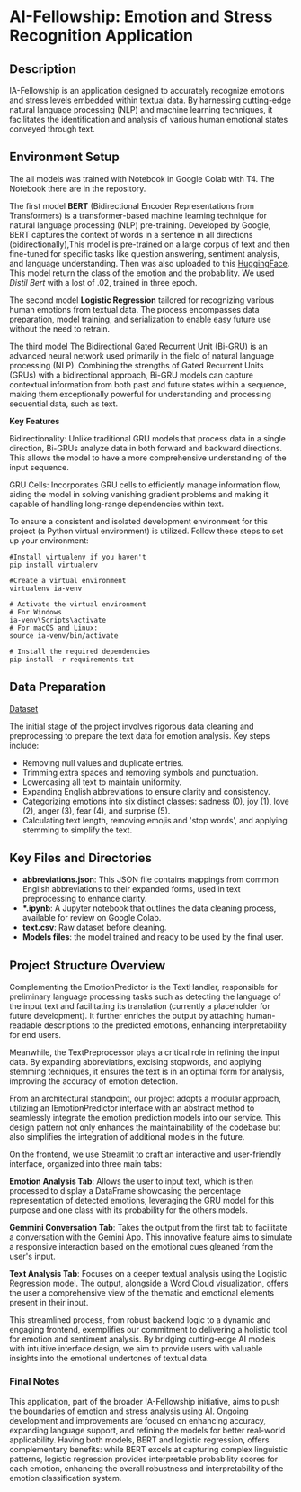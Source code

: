 # AI-Fellowship: Emotion and Stress Recognition Application
## Description

IA-Fellowship is an application designed to accurately recognize emotions and stress levels embedded within textual data. By harnessing cutting-edge natural language processing (NLP) and machine learning techniques, it facilitates the identification and analysis of various human emotional states conveyed through text.
## Environment Setup

The all models was trained with Notebook in Google Colab with T4. The Notebook there are in the repository. 

The first model **BERT** (Bidirectional Encoder Representations from Transformers) is a transformer-based machine learning technique for natural language processing (NLP) pre-training. Developed by Google, BERT captures the context of words in a sentence in all directions (bidirectionally),This model is pre-trained on a large corpus of text and then fine-tuned for specific tasks like question answering, sentiment analysis, and language understanding. Then was also uploaded to this [HuggingFace](https://huggingface.co/Valwolfor/distilbert_emotions_fellowship/). This model return the class of the emotion and the probability. We used *Distil Bert* with a lost of .02, trained in three epoch. 

The second model **Logistic Regression** tailored for recognizing various human emotions from textual data. The process encompasses data preparation, model training, and serialization to enable easy future use without the need to retrain.

The third model The Bidirectional Gated Recurrent Unit (Bi-GRU) is an advanced neural network used primarily in the field of natural language processing (NLP). Combining the strengths of Gated Recurrent Units (GRUs) with a bidirectional approach, Bi-GRU models can capture contextual information from both past and future states within a sequence, making them exceptionally powerful for understanding and processing sequential data, such as text.

**Key Features**

Bidirectionality: Unlike traditional GRU models that process data in a single direction, Bi-GRUs analyze data in both forward and backward directions. This allows the model to have a more comprehensive understanding of the input sequence.

GRU Cells: Incorporates GRU cells to efficiently manage information flow, aiding the model in solving vanishing gradient problems and making it capable of handling long-range dependencies within text.

To ensure a consistent and isolated development environment for this project (a Python virtual environment) is utilized. Follow these steps to set up your environment:  

```
#Install virtualenv if you haven't
pip install virtualenv

#Create a virtual environment
virtualenv ia-venv

# Activate the virtual environment
# For Windows
ia-venv\Scripts\activate
# For macOS and Linux:
source ia-venv/bin/activate

# Install the required dependencies
pip install -r requirements.txt
```

## Data Preparation

[Dataset](https://www.kaggle.com/datasets/nelgiriyewithana/emotions)

The initial stage of the project involves rigorous data cleaning and preprocessing to prepare the text data for emotion analysis. Key steps include:

- Removing null values and duplicate entries.
- Trimming extra spaces and removing symbols and punctuation.
- Lowercasing all text to maintain uniformity.
- Expanding English abbreviations to ensure clarity and consistency.
- Categorizing emotions into six distinct classes: sadness (0), joy (1), love (2), anger (3), fear (4), and surprise (5).
- Calculating text length, removing emojis and 'stop words', and applying stemming to simplify the text.

## Key Files and Directories

- **abbreviations.json**: This JSON file contains mappings from common English abbreviations to their expanded forms, used in text preprocessing to enhance clarity.
- **\*.ipynb**: A Jupyter notebook that outlines the data cleaning process, available for review on Google Colab.
- **text.csv**: Raw  dataset before cleaning.
- **Models files**: the model trained and ready to be used by the final user. 

## Project Structure Overview

Complementing the EmotionPredictor is the TextHandler, responsible for preliminary language processing tasks such as detecting the language of the input text and facilitating its translation (currently a placeholder for future development). It further enriches the output by attaching human-readable descriptions to the predicted emotions, enhancing interpretability for end users.

Meanwhile, the TextPreprocessor plays a critical role in refining the input data. By expanding abbreviations, excising stopwords, and applying stemming techniques, it ensures the text is in an optimal form for analysis, improving the accuracy of emotion detection.

From an architectural standpoint, our project adopts a modular approach, utilizing an IEmotionPredictor interface with an abstract method to seamlessly integrate the emotion prediction models into our service. This design pattern not only enhances the maintainability of the codebase but also simplifies the integration of additional models in the future.

On the frontend, we use Streamlit to craft an interactive and user-friendly interface, organized into three main tabs:

**Emotion Analysis Tab**: Allows the user to input text, which is then processed to display a DataFrame showcasing the percentage representation of detected emotions, leveraging the GRU model for this purpose and one class with its probability for the others models.

**Gemmini Conversation Tab**: Takes the output from the first tab to facilitate a conversation with the Gemini App. This innovative feature aims to simulate a responsive interaction based on the emotional cues gleaned from the user's input.

**Text Analysis Tab**: Focuses on a deeper textual analysis using the Logistic Regression model. The output, alongside a Word Cloud visualization, offers the user a comprehensive view of the thematic and emotional elements present in their input.

This streamlined process, from robust backend logic to a dynamic and engaging frontend, exemplifies our commitment to delivering a holistic tool for emotion and sentiment analysis. By bridging cutting-edge AI models with intuitive interface design, we aim to provide users with valuable insights into the emotional undertones of textual data.

### Final Notes                                                                               
                                                                                              
This application, part of the broader IA-Fellowship initiative, aims to push the boundaries of emotion and stress analysis using AI. Ongoing development and improvements are focused on enhancing accuracy, expanding language support, and refining the models for better real-world applicability. Having both models, BERT and logistic regression, offers complementary benefits: while BERT excels at capturing complex linguistic patterns, logistic regression provides interpretable probability scores for each emotion, enhancing the overall robustness and interpretability of the emotion classification system.